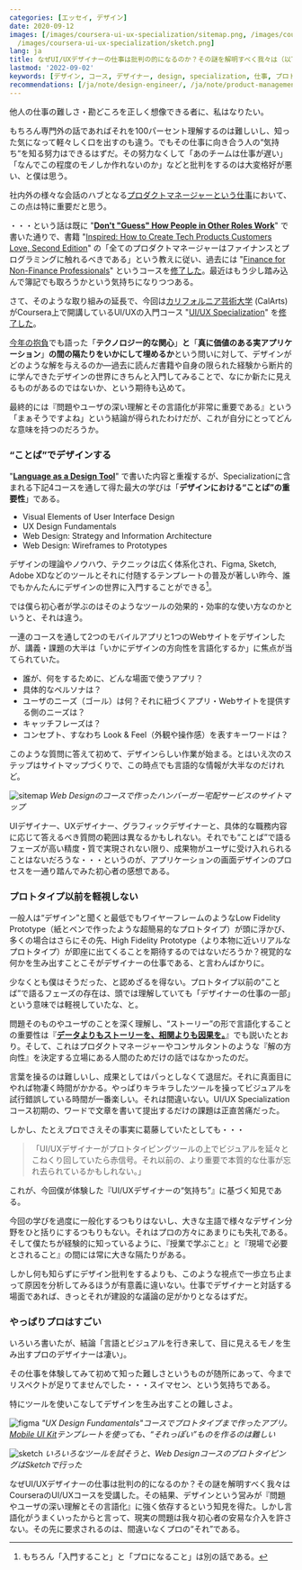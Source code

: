 ```yaml
---
categories: [エッセイ, デザイン]
date: 2020-09-12
images: [/images/coursera-ui-ux-specialization/sitemap.png, /images/coursera-ui-ux-specialization/figma.png,
  /images/coursera-ui-ux-specialization/sketch.png]
lang: ja
title: なぜUI/UXデザイナーの仕事は批判の的になるのか？その謎を解明すべく我々は（以下略）
lastmod: '2022-09-02'
keywords: [デザイン, コース, デザイナー, design, specialization, 仕事, プロトタイプ, sketch, ツール, ビジュアル]
recommendations: [/ja/note/design-engineer/, /ja/note/product-management-myths/, /ja/note/design-note-88/]
---
```


他人の仕事の難しさ・勘どころを正しく想像できる者に、私はなりたい。

もちろん専門外の話であればそれを100パーセント理解するのは難しいし、知った気になって軽々しく口を出すのも違う。でもその仕事に向き合う人の“気持ち“を知る努力はできるはずだ。その努力なくして「あのチームは仕事が遅い」「なんでこの程度のモノしか作れないのか」などと批判をするのは大変格好が悪い、と僕は思う。

社内外の様々な会話のハブとなる[プロダクトマネージャーという仕事](/ja/note/first-quarter-as-a-product-manager/)において、この点は特に重要だと思う。

・・・という話は既に "**[Don't "Guess" How People in Other Roles Work](/note/learn-how-others-work/)**" で書いた通りで、書籍 "[Inspired: How to Create Tech Products Customers Love, Second Edition](https://www.amazon.com/Inspired-Marty-Cagan-audiobook/dp/B07BDQVC45)" の「全てのプロダクトマネージャーはファイナンスとプログラミングに触れるべきである」という教えに従い、過去には "[Finance for Non-Finance Professionals](https://www.coursera.org/learn/finance-for-non-finance)" というコースを[修了した](https://www.coursera.org/account/accomplishments/records/AT4UMKBZY93F)。最近はもう少し踏み込んで簿記でも取ろうかという気持ちになりつつある。

さて、そのような取り組みの延長で、今回は[カリフォルニア芸術大学](https://calarts.edu/) (CalArts) がCoursera上で開講しているUI/UXの入門コース "[UI/UX Specialization](https://www.coursera.org/specializations/ui-ux-design)" を[修了した](https://coursera.org/verify/specialization/XJPZYH5JBA22)。

[今年の抱負](/ja/note/2020/)でも語った「**テクノロジー的な関心**」**と**「**真に価値のある実アプリケーション**」**の間の隔たりをいかにして埋めるか**という問いに対して、デザインがどのような解を与えるのか&mdash;過去に読んだ書籍や自身の限られた経験から断片的に学んできたデザインの世界にきちんと入門してみることで、なにか新たに見えるものがあるのではないか、という期待も込めて。

最終的には『問題やユーザの深い理解とその言語化が非常に重要である』という「まぁそうですよね」という結論が得られたわけだが、これが自分にとってどんな意味を持つのだろうか。

### “ことば”でデザインする

"**[Language as a Design Tool](/note/language-as-a-design-tool/)**" で書いた内容と重複するが、Specializationに含まれる下記4コースを通して得た最大の学びは「**デザインにおける“ことば”の重要性**」である。

- Visual Elements of User Interface Design
- UX Design Fundamentals
- Web Design: Strategy and Information Architecture
- Web Design: Wireframes to Prototypes

デザインの理論やノウハウ、テクニックは広く体系化され、Figma, Sketch, Adobe XDなどのツールとそれに付随するテンプレートの普及が著しい昨今、誰でもかんたんにデザインの世界に入門することができる[^1]。

では僕ら初心者が学ぶのはそのようなツールの効果的・効率的な使い方なのかというと、それは違う。

一連のコースを通して2つのモバイルアプリと1つのWebサイトをデザインしたが、講義・課題の大半は「いかにデザインの方向性を言語化するか」に焦点が当てられていた。

- 誰が、何をするために、どんな場面で使うアプリ？
- 具体的なペルソナは？
- ユーザのニーズ（ゴール）は何？それに紐づくアプリ・Webサイトを提供する側のニーズは？
- キャッチフレーズは？
- コンセプト、すなわち Look & Feel（外観や操作感）を表すキーワードは？

このような質問に答えて初めて、デザインらしい作業が始まる。とはいえ次のステップはサイトマップづくりで、この時点でも言語的な情報が大半なのだけれど。

![sitemap](/images/coursera-ui-ux-specialization/sitemap.png)
*Web Designのコースで作ったハンバーガー宅配サービスのサイトマップ*

UIデザイナー、UXデザイナー、グラフィックデザイナーと、具体的な職務内容に応じて答えるべき質問の範囲は異なるかもしれない。それでも“ことば”で語るフェーズが高い精度・質で実現されない限り、成果物がユーザに受け入れられることはないだろうな・・・というのが、アプリケーションの画面デザインのプロセスを一通り踏んでみた初心者の感想である。

### プロトタイプ以前を軽視しない

一般人は“デザイン”と聞くと最低でもワイヤーフレームのようなLow Fidelity Prototype（紙とペンで作ったような超簡易的なプロトタイプ）が頭に浮かび、多くの場合はさらにその先、High Fidelity Prototype（より本物に近いリアルなプロトタイプ）が即座に出てくることを期待するのではないだろうか？視覚的な何かを生み出すことこそがデザイナーの仕事である、と言わんばかりに。

少なくとも僕はそうだった、と認めざるを得ない。プロトタイプ以前の“ことば”で語るフェーズの存在は、頭では理解していても「デザイナーの仕事の一部」という意味では軽視していたな、と。

問題そのものやユーザのことを深く理解し、“ストーリー”の形で言語化することの重要性は『**[データよりもストーリーを、相関よりも因果を。](/ja/note/cognitive-science-and-behavioral-economics/)**』でも説いたとおり。そして、これはプロダクトマネージャーやコンサルタントのような『解の方向性』を決定する立場にある人間のためだけの話ではなかったのだ。

言葉を操るのは難しいし、成果としてはパっとしなくて退屈だ。それに真面目にやれば物凄く時間がかかる。やっぱりキラキラしたツールを操ってビジュアルを試行錯誤している時間が一番楽しい。それは間違いない。UI/UX Specializationコース初期の、ワードで文章を書いて提出するだけの課題は正直苦痛だった。

しかし、たとえプロでさえその事実に葛藤していたとしても・・・

> 「UI/UXデザイナーがプロトタイピングツールの上でビジュアルを延々とこねくり回していたら赤信号。それ以前の、より重要で本質的な仕事が忘れ去られているかもしれない。」

これが、今回僕が体験した『UI/UXデザイナーの“気持ち”』に基づく知見である。

今回の学びを過度に一般化するつもりはないし、大きな主語で様々なデザイン分野をひと括りにするつもりもない。それはプロの方々にあまりにも失礼である。そして僕たちが経験的に知っているように、『授業で学ぶこと』と『現場で必要とされること』の間には常に大きな隔たりがある。

しかし何も知らずにデザイン批判をするよりも、このような視点で一歩立ち止まって原因を分析してみるほうが有意義に違いない。仕事でデザイナーと対話する場面であれば、きっとそれが建設的な議論の足がかりとなるはずだ。

### やっぱりプロはすごい

いろいろ書いたが、結論「言語とビジュアルを行き来して、目に見えるモノを生み出すプロのデザイナーは凄い」。

その仕事を体験してみて初めて知った難しさというものが随所にあって、今までリスペクトが足りてませんでした・・・スイマセン、という気持ちである。

特にツールを使いこなしてデザインを生み出すことの難しさよ。

![figma](/images/coursera-ui-ux-specialization/figma.png)
*"UX Design Fundamentals"コースでプロトタイプまで作ったアプリ。[Mobile UI Kit](https://www.figma.com/community/file/836596421863073964)テンプレートを使っても、“それっぽい”ものを作るのは難しい*

![sketch](/images/coursera-ui-ux-specialization/sketch.png)
*いろいろなツールを試そうと、Web DesignコースのプロトタイピングはSketchで行った*

なぜUI/UXデザイナーの仕事は批判の的になるのか？その謎を解明すべく我々はCourseraのUI/UXコースを受講した。その結果、デザインという営みが『問題やユーザの深い理解とその言語化』に強く依存するという知見を得た。しかし言語化がうまくいったからと言って、現実の問題は我々初心者の安易な介入を許さない。その先に要求されるのは、間違いなくプロの“それ”である。

[^1]: もちろん「入門すること」と「プロになること」は別の話である。
